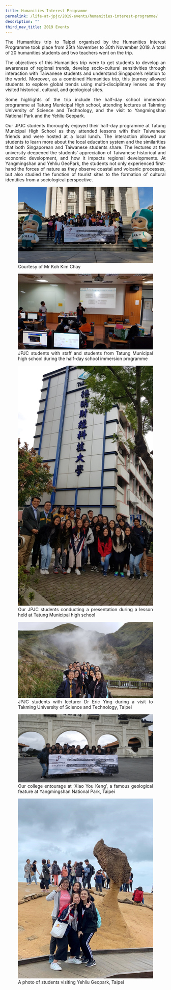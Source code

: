 ```yaml
---
title: Humanities Interest Programme
permalink: /life-at-jpjc/2019-events/humanities-interest-programme/
description: ""
third_nav_title: 2019 Events
---
```

<div align=justify>
<p>	
The Humanities trip to Taipei organised by the Humanities Interest Programme took place from 25th November to 30th November 2019. A total of 20 humanities students and two teachers went on the trip.</p>

<p>
The objectives of this Humanities trip were to get students to develop an awareness of regional trends, develop socio-cultural sensitivities through interaction with Taiwanese students and understand Singapore’s relation to the world. Moreover, as a combined Humanities trip, this journey allowed students to explore global trends using multi-disciplinary lenses as they visited historical, cultural, and geological sites.</p>

<p>
Some highlights of the trip include the half-day school immersion programme at Tatung Municipal High school, attending lectures at Takming University of Science and Technology, and the visit to Yangmingshan National Park and the Yehliu Geopark.</p>

<p>
Our JPJC students thoroughly enjoyed their half-day programme at Tatung Municipal High School as they attended lessons with their Taiwanese friends and were hosted at a local lunch. The interaction allowed our students to learn more about the local education system and the similarities that both Singaporean and Taiwanese students share. The lectures at the university deepened the students’ appreciation of Taiwanese historical and economic development, and how it impacts regional developments. At Yangmingshan and Yehliu GeoPark, the students not only experienced first-hand the forces of nature as they observe coastal and volcanic processes, but also studied the function of tourist sites to the formation of cultural identities from a sociological perspective.</p>

<figure>
<img src="/images/humanities%20interest%20prog%201.jpg">
<figcaption>Courtesy of Mr Koh Kim Chay</figcaption>
</figure>

<figure>
<img src="/images/humanities%20interest%20prog%202.jpg">
<figcaption>JPJC students with staff and students from Tatung Municipal high school during the half-day school immersion programme</figcaption>
</figure>

<figure>
<img src="/images/humanities%20interest%20prog%203.jpg">
<figcaption>Our JPJC students conducting a presentation during a lesson held at Tatung Municipal high school</figcaption>
</figure>

<figure>
<img src="/images/humanities%20interest%20prog%204.jpg">
<figcaption>JPJC students with lecturer Dr Eric Ying during a visit to Takming University of Science and Technology, Taipei</figcaption>
</figure>

<figure>
<img src="/images/humanities%20interest%20prog%205.jpg">
<figcaption>Our college entourage at ‘Xiao You Keng’, a famous geological feature at Yangmingshan National Park, Taipei</figcaption>
</figure>

<figure>
<img src="/images/humanities%20interest%20prog%206.jpg">
<figcaption>A photo of students visiting Yehliu Geopark, Taipei</figcaption>
</figure>